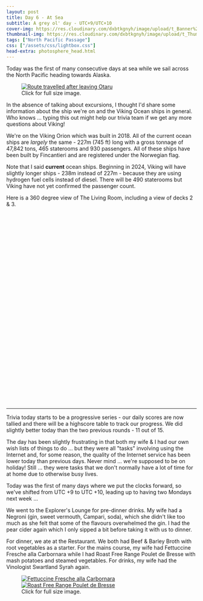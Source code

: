 ```yaml
---
layout: post
title: Day 6 - At Sea
subtitle: A grey ol' day - UTC+9/UTC+10
cover-img: https://res.cloudinary.com/dxbtkgnyh/image/upload/t_Banner%2016:9/v1683267776/2023-viking-north-pacific-passage/PXL_20230504_001315880_btc7e3.jpg
thumbnail-img: https://res.cloudinary.com/dxbtkgnyh/image/upload/t_Thumbnail/v1683267776/2023-viking-north-pacific-passage/PXL_20230504_001315880_btc7e3.jpg
tags: ["North Pacific Passage"]
css: ["/assets/css/lightbox.css"]
head-extra: photosphere_head.html
---
```


Today was the first of many consecutive days at sea while we sail across the North Pacific heading towards Alaska.

<figure>
<a href="https://res.cloudinary.com/dxbtkgnyh/image/upload/v1683326028/2023-viking-north-pacific-passage/Screenshot_2023-05-05_232520_ayukak.png" data-lightbox="route" data-title="Route travelled after leaving Otaru">
<img src="https://res.cloudinary.com/dxbtkgnyh/image/upload/t_Thumbnail/v1683326028/2023-viking-north-pacific-passage/Screenshot_2023-05-05_232520_ayukak.png" alt="Route travelled after leaving Otaru">
</a>
<figcaption>Click for full size image.</figcaption>
</figure>

In the absence of talking about excursions, I thought I'd share some information about the ship we're on and the Viking Ocean ships in general. Who knows ... typing this out might help our trivia team if we get any more questions about Viking!

We're on the Viking Orion which was built in 2018. All of the current ocean ships are *largely* the same - 227m (745 ft) long with a gross tonnage of 47,842 tons, 465 staterooms and 930 passengers. All of these ships have been built by Fincantieri and are registered under the Norwegian flag.

Note that I said **current** ocean ships. Beginning in 2024, Viking will have slightly longer ships - 238m instead of 227m - because they are using hydrogen fuel cells instead of diesel. There will be 490 staterooms but Viking have not yet confirmed the passenger count.

Here is a 360 degree view of The Living Room, including a view of decks 2 & 3.

<script src="https://cdn.jsdelivr.net/npm/three/build/three.min.js"></script>
<script src="https://cdn.jsdelivr.net/npm/@photo-sphere-viewer/core/index.min.js"></script>
<!-- the viewer container must have a defined size -->
<div id="viewer" style="width: 100%; aspect-ratio: 1 / 1;"></div>
<script>
    const viewer = new PhotoSphereViewer.Viewer({
        container: document.querySelector('#viewer'),
        panorama: '/assets/img/PXL_20230504_043331770.PHOTOSPHERE.jpg',
        navbar: [
            "zoom", "move", "fullscreen"
        ],
        caption: "The Living Room and decks 2 and 3"
    });
</script>

---

Trivia today starts to be a progressive series - our daily scores are now tallied and there will be a highscore table to track our progress. We did slightly better today than the two previous rounds - 11 out of 15.

The day has been slightly frustrating in that both my wife & I had our own wish lists of things to do ... but they were all "tasks" involving using the Internet and, for some reason, the quality of the Internet service has been lower today than previous days. Never mind ... we're supposed to be on holiday! Still ... they were tasks that we don't normally have a lot of time for at home due to otherwise busy lives.

Today was the first of many days where we put the clocks forward, so we've shifted from UTC +9 to UTC +10, leading up to having two Mondays next week ...

We went to the Explorer's Lounge for pre-dinner drinks. My wife had a Negroni (gin, sweet vermouth, Campari, soda), which she didn't like too much as she felt that some of the flavours overwhelmed the gin. I had the pear cider again which I only sipped a bit before taking it with us to dinner.

For dinner, we ate at the Restaurant. We both had Beef & Barley Broth with root vegetables as a starter. For the mains course, my wife had Fettuccine Fresche alla Carbornara while I had Roast Free Range Poulet de Bresse with mash potatoes and steamed vegetables. For drinks, my wife had the Vinologist Swartland Syrah again.

<figure>
    <div class="d-flex flex-row flex-wrap" style="gap: 5px">
        <div class="p-2">
            <a href="https://res.cloudinary.com/dxbtkgnyh/image/upload/v1683268020/2023-viking-north-pacific-passage/PXL_20230504_093126118.PORTRAIT_ogpgpc.jpg"
                data-lightbox="dinner" data-title="Fettuccine Fresche alla Carbornara">
                <img src="https://res.cloudinary.com/dxbtkgnyh/image/upload/t_Thumbnail/v1683268020/2023-viking-north-pacific-passage/PXL_20230504_093126118.PORTRAIT_ogpgpc.jpg"
                    alt="Fettuccine Fresche alla Carbornara">
            </a>
        </div>
        <div class="p-2">
            <a href="https://res.cloudinary.com/dxbtkgnyh/image/upload/v1683268021/2023-viking-north-pacific-passage/PXL_20230504_093210865.PORTRAIT_nfh5yl.jpg"
                data-lightbox="dinner" data-title="Roast Free Range Poulet de Bresse">
                <img src="https://res.cloudinary.com/dxbtkgnyh/image/upload/t_Thumbnail/v1683268021/2023-viking-north-pacific-passage/PXL_20230504_093210865.PORTRAIT_nfh5yl.jpg"
                    alt="Roast Free Range Poulet de Bresse">
            </a>
        </div>
    </div>
    <figcaption>Click for full size image.</figcaption>
</figure>

<script src="/assets/js/lightbox-plus-jquery.js"></script>
